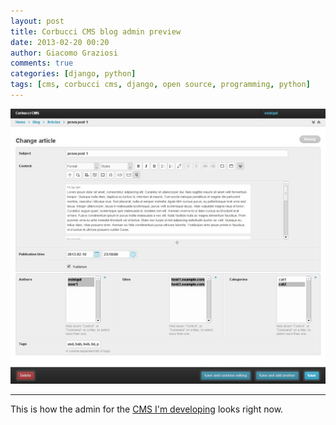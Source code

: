 ```yaml
---
layout: post
title: Corbucci CMS blog admin preview
date: 2013-02-20 00:20
author: Giacomo Graziosi
comments: true
categories: [django, python]
tags: [cms, corbucci cms, django, open source, programming, python]
---
```

<img src="/assets/corbucci_ss.jpg" class="img-responsive" alt="Corbucci CMS blog admin preview">

---
This is how the admin for the <a href="https://bitbucket.org/upwired/corbucci/overview">CMS I'm developing</a> looks right now.
